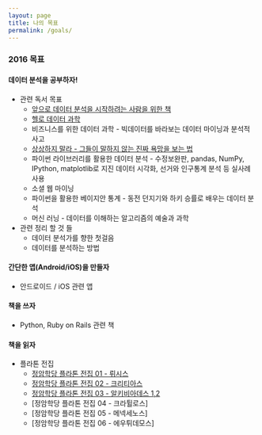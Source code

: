 ```yaml
---
layout: page
title: 나의 목표
permalink: /goals/
---
```


### 2016 목표

#### 데이터 분석을 공부하자!
* 관련 독서 목표
	* [앞으로 데이터 분석을 시작하려는 사람을 위한 책](http://sigmadream.github.io/Book_for_people_who_want_to_start_a_data_analysis/)
	* [헬로 데이터 과학](http://sigmadream.github.io/Hello_Data_Sci/)
	* 비즈니스를 위한 데이터 과학 - 빅데이터를 바라보는 데이터 마이닝과 분석적 사고
	* [상상하지 말라 - 그들이 말하지 않는 진짜 욕망을 보는 법](http://sigmadream.github.io/Dont_Fatnasy/)
	* 파이썬 라이브러리를 활용한 데이터 분석 - 수정보완판, pandas, NumPy, IPython, matplotlib로 지진 데이터 시각화, 선거와 인구통계 분석 등 실사례 사용
	* 소셜 웹 마이닝
	* 파이썬을 활용한 베이지안 통계 - 동전 던지기와 하키 승률로 배우는 데이터 분석
	* 머신 러닝 - 데이터를 이해하는 알고리즘의 예술과 과학
* 관련 정리 할 것 들
	* 데이터 분석가를 향한 첫걸음
	* 데이터를 분석하는 방법
	 
#### 간단한 앱(Android/iOS)을 만들자
* 안드로이드 / iOS 관련 앱

#### 책을 쓰자
* Python, Ruby on Rails 관련 책

#### 책을 읽자
* 플라톤 전집
	* [정암학당 플라톤 전집 01 - 뤼시스](http://sigmadream.github.io/Lysis/)
	* [정암학당 플라톤 전집 02 - 크리티아스](http://sigmadream.github.io/Kritias/)
	* [정암학당 플라톤 전집 03 - 알키비아데스 1,2](http://sigmadream.github.io/Alkibiades/)
	* [정암학당 플라톤 전집 04 - 크라튈로스]
	* [정암학당 플라톤 전집 05 - 메넥세노스]
	* [정암학당 플라톤 전집 06 - 에우튀데모스]
